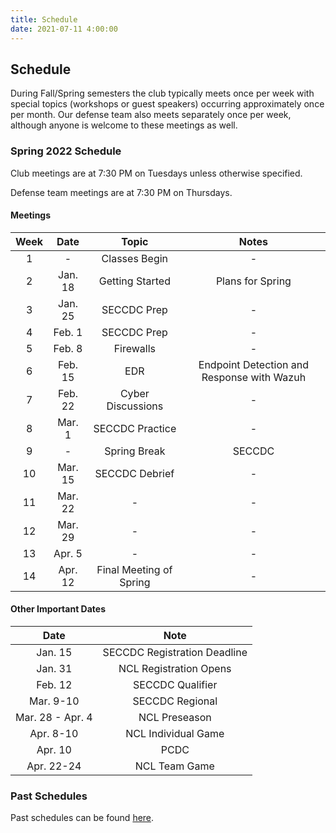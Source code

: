 ```yaml
---
title: Schedule
date: 2021-07-11 4:00:00
---
```


## Schedule

During Fall/Spring semesters the club typically meets once per week with special topics (workshops or guest speakers) occurring approximately once per month. Our defense team also meets separately once per week, although anyone is welcome to these meetings as well.

### Spring 2022 Schedule

Club meetings are at 7:30 PM on Tuesdays unless otherwise specified.

Defense team meetings are at 7:30 PM on Thursdays.

#### Meetings

Week | Date | Topic | Notes
:-:| :-----: | :-------------: | :---:
 1 | - | Classes Begin | -
 2 | Jan. 18 | Getting Started | Plans for Spring
 3 | Jan. 25 | SECCDC Prep | -
 4 | Feb. 1  | SECCDC Prep | -
 5 | Feb. 8  | Firewalls | -
 6 | Feb. 15 | EDR | Endpoint Detection and Response with Wazuh
 7 | Feb. 22 | Cyber Discussions | -
 8 | Mar. 1  | SECCDC Practice | -
 9 | - | Spring Break | SECCDC
10 | Mar. 15 | SECCDC Debrief | -
11 | Mar. 22 | - | -
12 | Mar. 29 | - | -
13 | Apr. 5  | - | -
14 | Apr. 12 | Final Meeting of Spring | -

#### Other Important Dates

Date | Note
:-----: | :-----:
Jan. 15 | SECCDC Registration Deadline
Jan. 31 | NCL Registration Opens
Feb. 12 | SECCDC Qualifier
Mar. 9-10 | SECCDC Regional
Mar. 28 - Apr. 4 | NCL Preseason
Apr. 8-10 | NCL Individual Game
Apr. 10 | PCDC
Apr. 22-24 | NCL Team Game

### Past Schedules

Past schedules can be found [here](/schedule/archive.html). 
